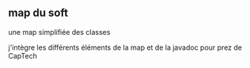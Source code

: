## map du soft



une map simplifiée des classes  
  
j'intègre les différents éléments de la map et de la javadoc pour prez de
CapTech



